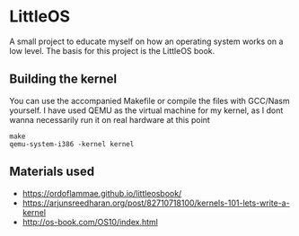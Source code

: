 # LittleOS
A small project to educate myself on how an operating system works on a low level.
The basis for this project is the LittleOS book.

## Building the kernel
You can use the accompanied Makefile or compile the files with GCC/Nasm yourself.
I have used QEMU as the virtual machine for my kernel, as I dont wanna necessarily run it
on real hardware at this point

```
make
qemu-system-i386 -kernel kernel
```


## Materials used
* https://ordoflammae.github.io/littleosbook/
* https://arjunsreedharan.org/post/82710718100/kernels-101-lets-write-a-kernel
* http://os-book.com/OS10/index.html
